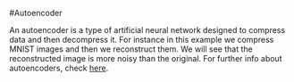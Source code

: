#Autoencoder

An autoencoder is a type of artificial neural network designed to compress data and then decompress it. For instance in this example we compress MNIST images and then we reconstruct them. We will see that the reconstructed image is more noisy than the original. For further info about autoencoders, check [here](https://en.wikipedia.org/wiki/Autoencoder).
